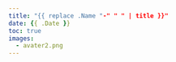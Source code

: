 ```yaml
---
title: "{{ replace .Name "-" " " | title }}"
date: {{ .Date }}
toc: true
images: 
  - avater2.png
---
```


